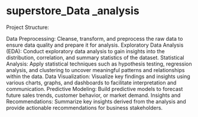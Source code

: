 # superstore_Data _analysis
Project Structure:

Data Preprocessing: Cleanse, transform, and preprocess the raw data to ensure data quality and prepare it for analysis.
Exploratory Data Analysis (EDA): Conduct exploratory data analysis to gain insights into the distribution, correlation, and summary statistics of the dataset.
Statistical Analysis: Apply statistical techniques such as hypothesis testing, regression analysis, and clustering to uncover meaningful patterns and relationships within the data.
Data Visualization: Visualize key findings and insights using various charts, graphs, and dashboards to facilitate interpretation and communication.
Predictive Modeling: Build predictive models to forecast future sales trends, customer behavior, or market demand.
Insights and Recommendations: Summarize key insights derived from the analysis and provide actionable recommendations for business stakeholders.
